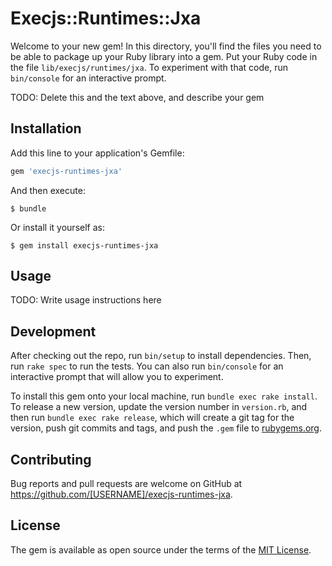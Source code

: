 # Execjs::Runtimes::Jxa

Welcome to your new gem! In this directory, you'll find the files you need to be able to package up your Ruby library into a gem. Put your Ruby code in the file `lib/execjs/runtimes/jxa`. To experiment with that code, run `bin/console` for an interactive prompt.

TODO: Delete this and the text above, and describe your gem

## Installation

Add this line to your application's Gemfile:

```ruby
gem 'execjs-runtimes-jxa'
```

And then execute:

    $ bundle

Or install it yourself as:

    $ gem install execjs-runtimes-jxa

## Usage

TODO: Write usage instructions here

## Development

After checking out the repo, run `bin/setup` to install dependencies. Then, run `rake spec` to run the tests. You can also run `bin/console` for an interactive prompt that will allow you to experiment.

To install this gem onto your local machine, run `bundle exec rake install`. To release a new version, update the version number in `version.rb`, and then run `bundle exec rake release`, which will create a git tag for the version, push git commits and tags, and push the `.gem` file to [rubygems.org](https://rubygems.org).

## Contributing

Bug reports and pull requests are welcome on GitHub at https://github.com/[USERNAME]/execjs-runtimes-jxa.


## License

The gem is available as open source under the terms of the [MIT License](http://opensource.org/licenses/MIT).

